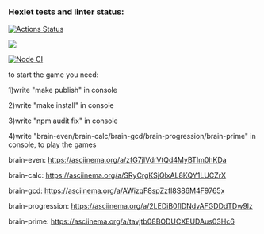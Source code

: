 ### Hexlet tests and linter status:
[![Actions Status](https://github.com/billiboba1/frontend-project-lvl1/workflows/hexlet-check/badge.svg)](https://github.com/billiboba1/frontend-project-lvl1/actions)

<a href="https://codeclimate.com/github/billiboba1/frontend-project-lvl1/maintainability"><img src="https://api.codeclimate.com/v1/badges/0c159d92ce878e361cd8/maintainability" /></a>

[![Node CI](https://github.com/billiboba1/frontend-project-lvl1/actions/workflows/github-actions-demo.yml/badge.svg)](https://github.com/billiboba1/frontend-project-lvl1/actions/workflows/github-actions-demo.yml)


to start the game you need: 

1)write "make publish" in console

2)write "make install" in console

3)write "npm audit fix" in console

4)write "brain-even/brain-calc/brain-gcd/brain-progression/brain-prime" in console, to play the games



brain-even: https://asciinema.org/a/zfG7jIVdrVtQd4MyBTIm0hKDa

brain-calc: https://asciinema.org/a/SRyCrgKSjQlxAL8KQY1LUCZrX

brain-gcd: https://asciinema.org/a/AWizqF8spZzfl8S86M4F9765x

brain-progression: https://asciinema.org/a/2LEDiB0flDNdvAFGDDdTDw9lz

brain-prime: https://asciinema.org/a/tavjtb08BODUCXEUDAus03Hc6
